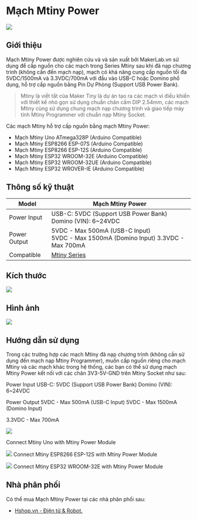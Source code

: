 # Mạch Mtiny Power

![](/image/mtinyP_01.jpg)

## Giới thiệu

Mạch Mtiny Power được nghiên cứu và và sản xuất bởi MakerLab.vn sử dụng để cấp nguồn cho các mạch trong Series Mtiny sau khi đã nạp chương trình (không cần đến mạch nạp), mạch có khả năng cung cấp nguồn tối đa 5VDC/1500mA và 3.3VDC/700mA với đầu vào USB-C hoặc Domino phổ dụng, hỗ trợ cấp nguồn bằng Pin Dự Phòng (Support USB Power Bank).

> Mtiny là viết tắt của Maker Tiny là dự án tạo ra các mạch vi điều khiển với thiết kế nhỏ gọn sử dụng chuẩn chân cắm DIP 2.54mm, các mạch Mtiny cùng sử dụng chung mạch nạp chương trình và giao tiếp máy tính Mtiny Programmer với chuẩn nạp Mtiny Socket.

Các mạch Mtiny hỗ trợ cấp nguồn bằng mạch Mtiny Power:

- Mạch Mtiny Uno ATmega328P (Arduino Compatible)  
- Mạch Mtiny ESP8266 ESP-07S (Arduino Compatible)
- Mạch Mtiny ESP8266 ESP-12S (Arduino Compatible)
- Mạch Mtiny ESP32 WROOM-32E (Arduino Compatible)
- Mạch Mtiny ESP32 WROOM-32UE (Arduino Compatible)
- Mạch Mtiny ESP32 WROVER-IE (Arduino Compatible)

## Thông số kỹ thuật

<table><thead>
  <tr>
    <th>Model</th>
    <th>Mạch Mtiny Power</th>
  </tr></thead>
<tbody>
  <tr>
    <td>Power Input</td>
    <td>USB-C: 5VDC (Support USB Power Bank)<br>Domino (VIN): 6~24VDC</td>
  </tr>
  <tr>
    <td>Power Output</td>
    <td>5VDC - Max 500mA (USB-C Input)<br>5VDC - Max 1500mA (Domino Input) 3.3VDC - Max 700mA</td>
  </tr>
  <tr>
    <td>Compatible</td>
    <td><a href="https://wiki.makerlab.vn/index.php/Template:Mtiny">Mtiny Series</a></td>
  </tr>
</tbody>
</table>

## Kích thước

![](/image/mtinyP_02.jpg)

## Hình ảnh

![](/image/mtinyP_03.jpg)

## Hướng dẫn sử dụng

Trong các trường hợp các mạch Mtiny đã nạp chương trình (không cần sử dụng đến mạch nạp Mtiny Programmer), muốn cấp nguồn riêng cho mạch Mtiny và các mạch khác trong hệ thống, các bạn có thể sử dụng mạch Mtiny Power kết nối với các chân 3V3-5V-GND trên Mtiny Socket như sau:

Power Input USB-C: 5VDC (Support USB Power Bank)
Domino (VIN): 6~24VDC

Power Output 5VDC - Max 500mA (USB-C Input)
5VDC - Max 1500mA (Domino Input)

3.3VDC - Max 700mA

![](/image/mtinyP_04.jpg)

Connect Mtiny Uno with Mtiny Power Module

![](/image/mtinyP_05.jpg)
Connect Mtiny ESP8266 ESP-12S with Mtiny Power Module

![](/image/mtinyP_06.jpg)
Connect Mtiny ESP32 WROOM-32E with Mtiny Power Module

## Nhà phân phối

Có thể mua Mạch Mtiny Power tại các nhà phân phối sau:

- [Hshop.vn - Điện tử & Robot.](hshop.vn)
